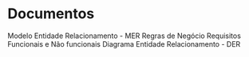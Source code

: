 # Documentos
Modelo Entidade Relacionamento - MER
Regras de Negócio 
Requisitos Funcionais e Não funcionais 
Diagrama  Entidade Relacionamento - DER
